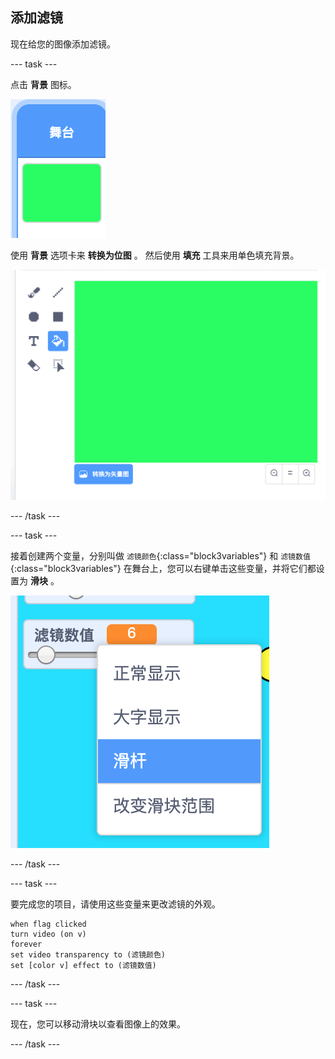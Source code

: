 ## 添加滤镜

现在给您的图像添加滤镜。

--- task ---

点击 **背景** 图标。

![该图显示了舞台图标](images/stage.png)

使用 **背景** 选项卡来 **转换为位图** 。 然后使用 **填充** 工具来用单色填充背景。

![该图显示了舞台的填充背景](images/paint-bucket.png)

--- /task ---

--- task ---

接着创建两个变量，分别叫做 `滤镜颜色`{:class="block3variables"} 和 `滤镜数值`{:class="block3variables"} 在舞台上，您可以右键单击这些变量，并将它们都设置为 **滑块** 。

![该图显示了已更改为滑块的变量](images/sliders.png)

--- /task ---

--- task ---

要完成您的项目，请使用这些变量来更改滤镜的外观。

```blocks3
when flag clicked
turn video (on v)
forever
set video transparency to (滤镜颜色)
set [color v] effect to (滤镜数值)
```

--- /task ---

--- task ---

现在，您可以移动滑块以查看图像上的效果。

--- /task ---




